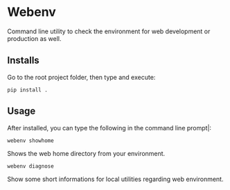 # Webenv

Command line utility to check the environment for web development or production as well.

## Installs

Go to the root project folder, then type and execute:
```
pip install .
```

## Usage

After installed, you can type the following in the command line prompt|:
```
webenv showhome
```
Shows the web home directory from your environment.

```
webenv diagnose
```
Show some short informations for local utilities regarding web environment.
